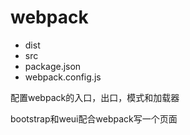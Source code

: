 # webpack

- dist
- src
- package.json
- webpack.config.js

配置webpack的入口，出口，模式和加载器

bootstrap和weui配合webpack写一个页面